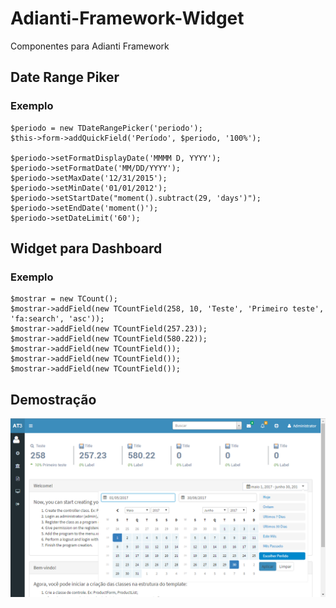 # Adianti-Framework-Widget
Componentes para Adianti Framework

## Date Range Piker
### Exemplo
```
$periodo = new TDateRangePicker('periodo');
$this->form->addQuickField('Período', $periodo, '100%');

$periodo->setFormatDisplayDate('MMMM D, YYYY');
$periodo->setFormatDate('MM/DD/YYYY');
$periodo->setMaxDate('12/31/2015');
$periodo->setMinDate('01/01/2012');
$periodo->setStartDate("moment().subtract(29, 'days')");
$periodo->setEndDate('moment()');
$periodo->setDateLimit('60');
```

## Widget para Dashboard
### Exemplo
```
$mostrar = new TCount();
$mostrar->addField(new TCountField(258, 10, 'Teste', 'Primeiro teste', 'fa:search', 'asc'));
$mostrar->addField(new TCountField(257.23));
$mostrar->addField(new TCountField(580.22));
$mostrar->addField(new TCountField());
$mostrar->addField(new TCountField());
$mostrar->addField(new TCountField());

```

## Demostração
![ScreenShot](https://github.com/0l1v31r4/Adianti-Framework-Widget/blob/master/img.png)
